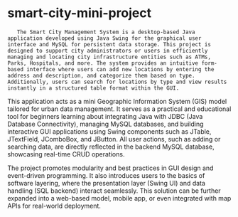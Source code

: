 # smart-city-mini-project
       The Smart City Management System is a desktop-based Java application developed using Java Swing for the graphical user interface and MySQL for persistent data storage. This project is designed to support city administrators or users in efficiently managing and locating city infrastructure entities such as ATMs, Parks, Hospitals, and more. The system provides an intuitive form-based interface where users can add new locations by entering the address and description, and categorize them based on type. Additionally, users can search for locations by type and view results instantly in a structured table format within the GUI.

This application acts as a mini Geographic Information System (GIS) model tailored for urban data management. It serves as a practical and educational tool for beginners learning about integrating Java with JDBC (Java Database Connectivity), managing MySQL databases, and building interactive GUI applications using Swing components such as JTable, JTextField, JComboBox, and JButton. All user actions, such as adding or searching data, are directly reflected in the backend MySQL database, showcasing real-time CRUD operations.

The project promotes modularity and best practices in GUI design and event-driven programming. It also introduces users to the basics of software layering, where the presentation layer (Swing UI) and data handling (SQL backend) interact seamlessly. This solution can be further expanded into a web-based model, mobile app, or even integrated with map APIs for real-world deployment.

